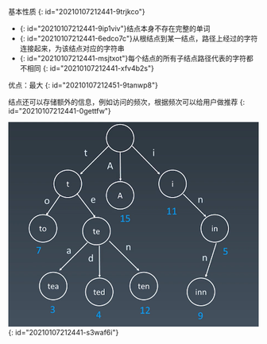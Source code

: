 基本性质
{: id="20210107212441-9trjkco"}

* {: id="20210107212441-9ip1viv"}结点本身不存在完整的单词
* {: id="20210107212441-6edco7c"}从根结点到某一结点，路径上经过的字符连接起来，为该结点对应的字符串
* {: id="20210107212441-msjtxot"}每个结点的所有子结点路径代表的字符都不相同
{: id="20210107212441-xfv4b2s"}

优点：最大
{: id="20210107212451-9tanwp8"}

结点还可以存储额外的信息，例如访问的频次，根据频次可以给用户做推荐
{: id="20210107212441-0gettfw"}

![字典树.jpg](assets/20210105160125-1d4ovri-字典树.jpg)
{: id="20210107212441-s3waf6i"}
